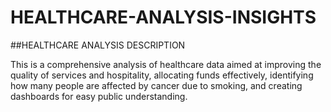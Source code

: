 # HEALTHCARE-ANALYSIS-INSIGHTS
##HEALTHCARE ANALYSIS DESCRIPTION

This is a comprehensive analysis of healthcare data aimed at improving the quality of services and hospitality, allocating funds effectively, identifying how many people are affected by cancer due to smoking, and creating dashboards for easy public understanding.
